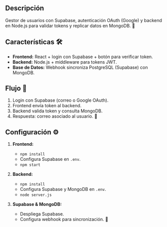 ## Descripción

Gestor de usuarios con Supabase, autenticación OAuth (Google) y backend en Node.js para validar tokens y replicar datos en MongoDB. 🎉

## Características 🛠️

- **Frontend:** React + login con Supabase + botón para verificar token.
- **Backend:** Node.js + middleware para tokens JWT.
- **Base de Datos:** Webhook sincroniza PostgreSQL (Supabase) con MongoDB.

## Flujo 🚦

1. Login con Supabase (correo o Google OAuth).
2. Frontend envía token al backend.
3. Backend valida token y consulta MongoDB.
4. Respuesta: correo asociado al usuario. 📧

## Configuración ⚙️

1. **Frontend:**

   - `npm install`
   - Configura Supabase en `.env`.
   - `npm start`

2. **Backend:**

   - `npm install`
   - Configura Supabase y MongoDB en `.env`.
   - `node server.js`

3. **Supabase & MongoDB:**

   - Despliega Supabase.
   - Configura webhook para sincronización. 🔄
